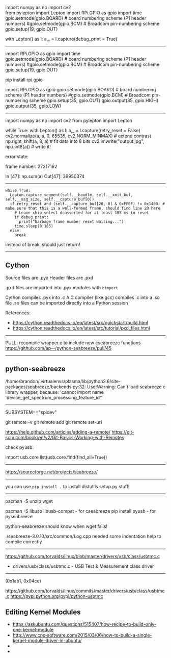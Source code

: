 



import numpy as np 
import cv2                             
from pylepton import Lepton
import RPi.GPIO as gpio
import time                            
gpio.setmode(gpio.BOARD) # board numbering scheme (P1 header numbers)
#gpio.setmode(gpio.BCM) # Broadcom pin-numbering scheme
gpio.setup(19, gpio.OUT)

with Lepton() as l:
    a,_ = l.capture(debug_print = True)



----






import RPi.GPIO as gpio
import time                            
gpio.setmode(gpio.BOARD) # board numbering scheme (P1 header numbers)
#gpio.setmode(gpio.BCM) # Broadcom pin-numbering scheme
gpio.setup(19, gpio.OUT)









pip install rpi.gpio


import RPi.GPIO as gpio
gpio.setmode(gpio.BOARD) # board numbering scheme (P1 header numbers)
#gpio.setmode(gpio.BCM) # Broadcom pin-numbering scheme
gpio.setup(35, gpio.OUT)
gpio.output(35, gpio.HIGH)
gpio.output(35, gpio.LOW)

----

import numpy as np
import cv2
from pylepton import Lepton

while True:
  with Lepton() as l:
    a,_ = l.capture(retry_reset = False)
cv2.normalize(a, a, 0, 65535, cv2.NORM_MINMAX) # extend contrast
np.right_shift(a, 8, a) # fit data into 8 bits
cv2.imwrite("output.jpg", np.uint8(a)) # write it!


error state:

frame number: 27217162

In [47]: np.sum(a)
Out[47]: 36950374

----

    while True:
      Lepton.capture_segment(self.__handle, self.__xmit_buf, self.__msg_size, self.__capture_buf[0])
      if retry_reset and (self.__capture_buf[20, 0] & 0xFF0F) != 0x1400: # make sure that this is a well-formed frame, should find line 20 here
        # Leave chip select deasserted for at least 185 ms to reset
        if debug_print:
          print("Garbage frame number reset waiting...")
        time.sleep(0.185)
      else:
        break

instead of break, should just return!

----

## Cython

Source files are .pyx
Header files are .pxd

.pxd files are imported into .pyx modules with `cimport`

Cython compiles .pyx into .c
A C compiler (like gcc) compiles .c into a .so file
.so files can be imported directly into a Python session


References:
+ https://cython.readthedocs.io/en/latest/src/quickstart/build.html
+ https://cython.readthedocs.io/en/latest/src/tutorial/pxd_files.html

----

PULL: recompile wrapper.c to include new cseabreeze functions
https://github.com/ap--/python-seabreeze/pull/45














----



## python-seabreeze

/home/brandon/.virtualenvs/plasma/lib/python3.6/site-packages/seabreeze/backends.py:32: UserWarning: Can't load seabreeze c library wrapper, because:
'cannot import name 'device_get_spectrum_processing_feature_id''





----


SUBSYSTEM=="spidev"



git remote -v
git remote add
git remote set-url

https://help.github.com/articles/adding-a-remote/
https://git-scm.com/book/en/v2/Git-Basics-Working-with-Remotes


check pyusb:

import usb.core
list(usb.core.find(find_all=True))

----

https://sourceforge.net/projects/seabreeze/

----


you can use `pip install .` to install distutils setup.py stuff!


-----


pacman -S unzip wget


pacman -S libusb libusb-compat - for cseabreeze
pip install pyusb - for pyseabreeze

python-seabreeze should know when wget fails!

./seabreeze-3.0.10/src/common/Log.cpp
  needed some indentation help to compile correctly


 ----
 

https://github.com/torvalds/linux/blob/master/drivers/usb/class/usbtmc.c

 * drivers/usb/class/usbtmc.c - USB Test & Measurement class driver



---

(0x1ab1, 0x04ce)





https://github.com/torvalds/linux/commits/master/drivers/usb/class/usbtmc.c
https://pypi.python.org/pypi/python-usbtmc


## Editing Kernel Modules

+ https://askubuntu.com/questions/515407/how-recipe-to-build-only-one-kernel-module
+ http://www.cnx-software.com/2015/03/06/how-to-build-a-single-kernel-module-driver-in-ubuntu/
+ 
+ 
